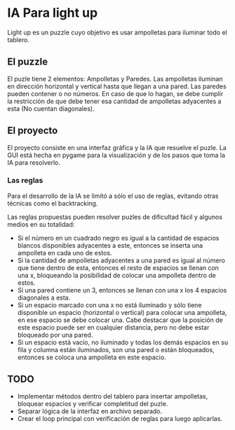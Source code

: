 # IA Para light up

Light up es un puzzle cuyo objetivo es usar ampolletas para iluminar todo el tablero.

## El puzzle

El puzle tiene 2 elementos: Ampolletas y Paredes.
Las ampolletas iluminan en dirección horizontal y vertical hasta que llegan a una pared.
Las paredes pueden contener o no números. En caso de que lo hagan, se debe cumplir la restricción de que debe tener esa cantidad de ampolletas adyacentes a esta (No cuentan diagonales).

## El proyecto

El proyecto consiste en una interfaz gráfica y la IA que resuelve el puzle.
La GUI está hecha en pygame para la visualización y de los pasos que toma la IA para resolverlo.

### Las reglas

Para el desarrollo de la IA se limitó a sólo el uso de reglas, evitando otras técnicas como el backtracking. 

Las reglas propuestas pueden resolver puzles de dificultad fácil y algunos medios en su totalidad:

- Si el número en un cuadrado negro es igual a la cantidad de espacios blancos disponibles adyacentes a este, entonces se inserta una ampolleta en cada uno de estos.
- Si la cantidad de ampolletas adyacentes a una pared es igual al número que tiene dentro de esta, entonces el resto de espacios se llenan con una x, bloqueando la posibilidad de colocar una ampolleta dentro de estos.
- Si una pared contiene un 3, entonces se llenan con una x los 4 espacios diagonales a esta.
- Si un espacio marcado con una x no está iluminado y sólo tiene disponible un espacio (horizontal o vertical) para colocar una ampolleta, en ese espacio se debe colocar una. Cabe destacar que la posición de este espacio puede ser en cualquier distancia, pero no debe estar bloqueado por una pared.
- Si un espacio está vacío, no iluminado y todas los demás espacios en su fila y columna están iluminados, son una pared o están bloqueados, entonces se coloca una ampolleta en este espacio.

## TODO

- Implementar métodos dentro del tablero para insertar ampolletas, bloquear espacios y verificar completitud del puzle.
- Separar lógica de la interfaz en archivo separado.
- Crear el loop principal con verificación de reglas para luego aplicarlas.